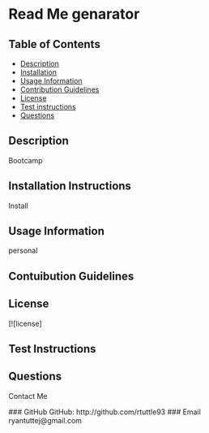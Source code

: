 # Read Me genarator
## Table of Contents
* [Description](#description)
* [Installation](#installation-instructions)
* [Usage Information](#usage-information)
* [Contribution Guidelines](#contuibution-guidelines)
* [License](#license) 
* [Test instructions](#test-instructions)
* [Questions](#questions)
    
## Description
Bootcamp
## Installation Instructions
Install
## Usage Information
personal
## Contuibution Guidelines

## License
[![license]
## Test Instructions

## Questions
<p>Contact Me</p>
### GitHub
GitHub:
http://github.com/rtuttle93
### Email
ryantuttej@gmail.com